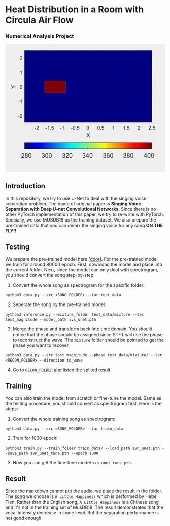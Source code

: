 # Heat Distribution in a Room with Circula Air Flow
### Numerical Analysis Project

<p align="center">
  <img src="https://raw.githubusercontent.com/mraditya01/Heat-Distribution-in-a-Room-with-Circular-Air-Flow/main/./pictures/Result (2).gif" width=600 height=400/>
</p> 


Introduction
---
In this repository, we try to use U-Net to deal with the singing voice separation problem. The name of original paper is **Singing Voice Separation with Deep U-net Convolutional Networks**. Since there is no other PyTorch implementation of this paper, we try to re-write with PyTorch. Specially, we use MUSDB18 as the training dataset. We also prepare the pre-trained data that you can demix the singing voice for any song **ON THE FLY!!**    

Testing
---
We prepare the pre-trained model here [[door](https://drive.google.com/drive/folders/1khv42R9Wv8fSy7TJS5KfDn7p_T6Usx1I?usp=sharing)]. For the pre-trained model, we train for around 80000 epoch. First, download the model and place into the current folder. Next, since the model can only deal with spectrogram, you should convert the song step-by-step:
1. Convert the whole song as spectrogram for the specific folder:
```
python3 data.py --src <SONG_FOLDER> --tar test_data
```

2. Seperate the song by the pre-trained model:
```
python3 inference.py --mixture_folder test_data/mixture --tar test_magnitude --model_path svs_unet.pth
```

3. Merge the phase and transform back into time domain. You should notice that the phase should be assigned since STFT will use the phase to reconstruct the wave. The `mixture` folder should be pointed to get the phase you want to recover.
```
python3 data.py --src test_magnitude --phase test_data/mixture/ --tar <RECON_FOLDER> --direction to_wave
```

4. Go to `RECON_FOLDER` and listen the splited result.    

Training
---
You can also train the model from scratch or fine-tune the model. Same as the testing procedure, you should convert as spectrogram first. Here is the steps:
1. Convert the whole training song as spectrogram:
```
python3 data.py --src <SONG_FOLDER> --tar train_data
```

2. Train for 1000 epoch!
```
python3 train.py --train_folder train_data/ --load_path svn_unet.pth --save_path svn_unet_tune.pth --epoch 1000
```

3. Now you can get the fine-tune model `svn_unet_tune.pth`. 

Result
---
Since the markdown cannot put the audio, we place the result in the [folder](https://drive.google.com/drive/folders/1Ho-ME--yRUM-e0TNJ0Ow6y3PIlo-GV1N?usp=sharing). The [song](https://www.youtube.com/watch?v=_sQSXwdtxlY) we choose is `A Little Happiness` which is performed by Hebe Tien. Rather than the English song, `A Little Happiness` is a Chinese song and it's not in the training set of MusDB18. The result demonstrates that the vocal intensity decrease in some level. But the separation performance is not good enough. 
